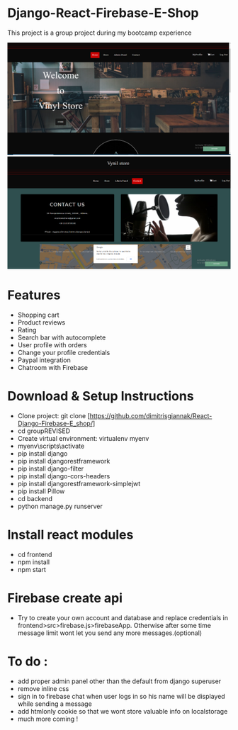 # Django-React-Firebase-E-Shop

This project is a group project during my bootcamp experience

![alt text](https://github.com/dimitrisgiannak/React-Django-Firebase-E_shop/blob/main/project_img/homepage.png)
![alt text](https://github.com/dimitrisgiannak/React-Django-Firebase-E_shop/blob/main/project_img/contact.png)
# Features

* Shopping cart
* Product reviews 
* Rating 
* Search bar with autocomplete
* User profile with orders
* Change your profile credentials
* Paypal integration
* Chatroom with Firebase

# Download & Setup Instructions

* Clone project: git clone [https://github.com/dimitrisgiannak/React-Django-Firebase-E_shop/]
* cd groupREVISED
* Create virtual environment: virtualenv myenv
* myenv\scripts\activate
* pip install django
* pip install djangorestframework
* pip install django-filter
* pip install django-cors-headers
* pip install djangorestframework-simplejwt
* pip install Pillow
* cd backend
* python manage.py runserver

# Install react modules

* cd frontend 
* npm install
* npm start

# Firebase create api

* Try to create your own account and database and replace credentials in frontend>src>firebase.js>firebaseApp. Otherwise after some time message limit wont let you send any more messages.(optional)

# To do :

* add proper admin panel other than the default from django superuser
* remove inline css
* sign in to firebase chat when user logs in so his name will be displayed while sending a message
* add htmlonly cookie so that we wont store valuable info on localstorage
* much more coming !
